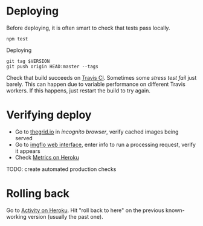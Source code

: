 
Deploying
============

Before deploying, it is often smart to check that tests pass locally.

    npm test

Deploying

    git tag $VERSION
    git push origin HEAD:master --tags

Check that build succeeds on [Travis CI](http://travis-ci.org/jonnor/imgflo-server).
Sometimes some *stress test fail* just barely.
This can happen due to variable performance on different Travis workers.
If this happens, just restart the build to try again.

Verifying deploy
================

* Go to [thegrid.io](https://thegrid.io) in *incognito browser*, verify cached images being served
* Go to [imgflo web interface](http://imgflo.herokuapp.com), enter info to run a processing request, verify it appears
* Check [Metrics on Heroku](https://dashboard.heroku.com/apps/imgflo)

TODO: create automated production checks

Rolling back
===========

Go to [Activity on Heroku](https://dashboard.heroku.com/apps/imgflo/activity).
Hit "roll back to here" on the previous known-working version (usually the past one).
